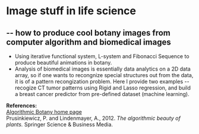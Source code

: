 # Image stuff in life science 
## -- how to produce cool botany images from computer algorithm and biomedical images
- Using iterative functional system, L-system and Fibonacci Sequence to produce beautiful animations in botany.
- Analysis of biomedical images is essentially data analytics on a 2D data array, so if one wants to recongnize special structures out from the data, it is of a pattern recongization problem. Here I provide two examples -- recogize CT tumor patterns using Rigid and Lasso regression, and build a breast cancer predictor from pre-defined dataset (machine learning).

**References:**  
[Algorithmic Botany home page](http://algorithmicbotany.org/)  
Prusinkiewicz, P. and Lindenmayer, A., 2012. *The algorithmic beauty of plants.* Springer Science & Business Media.
